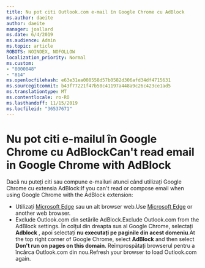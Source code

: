 ```yaml
---
title: Nu pot citi Outlook.com e-mail în Google Chrome cu AdBlock
ms.author: daeite
author: daeite
manager: joallard
ms.date: 6/4/2019
ms.audience: Admin
ms.topic: article
ROBOTS: NOINDEX, NOFOLLOW
localization_priority: Normal
ms.custom:
- "8000048"
- "814"
ms.openlocfilehash: e63e31ea008558d57b0582d306afd34df4715631
ms.sourcegitcommit: b43f77221f47b50c41197a448a9c26c423ce1ad5
ms.translationtype: MT
ms.contentlocale: ro-RO
ms.lasthandoff: 11/15/2019
ms.locfileid: "36537671"
---
```

# <a name="cant-read-email-in-google-chrome-with-adblock"></a><span data-ttu-id="2b22c-102">Nu pot citi e-mailul în Google Chrome cu AdBlock</span><span class="sxs-lookup"><span data-stu-id="2b22c-102">Can't read email in Google Chrome with AdBlock</span></span>

<span data-ttu-id="2b22c-103">Dacă nu puteți citi sau compune e-mailuri atunci când utilizați Google Chrome cu extensia AdBlock:</span><span class="sxs-lookup"><span data-stu-id="2b22c-103">If you can't read or compose email when using Google Chrome with the AdBlock extension:</span></span>

- <span data-ttu-id="2b22c-104">Utilizați [Microsoft Edge](https://go.microsoft.com/fwlink/p/?linkid=2001503&amp;clcid=0x409) sau un alt browser web.</span><span class="sxs-lookup"><span data-stu-id="2b22c-104">Use [Microsoft Edge](https://go.microsoft.com/fwlink/p/?linkid=2001503&amp;clcid=0x409) or another web browser.</span></span>
- <span data-ttu-id="2b22c-105">Exclude Outlook.com din setările AdBlock.</span><span class="sxs-lookup"><span data-stu-id="2b22c-105">Exclude Outlook.com from the AdBlock settings.</span></span> <span data-ttu-id="2b22c-106">În colțul din dreapta sus al Google Chrome, selectați **Adblock** , apoi selectați **nu executați pe paginile din acest domeniu**.</span><span class="sxs-lookup"><span data-stu-id="2b22c-106">At the top right corner of Google Chrome, select **AdBlock** and then select **Don't run on pages on this domain**.</span></span> <span data-ttu-id="2b22c-107">Reîmprospătați browserul pentru a încărca Outlook.com din nou.</span><span class="sxs-lookup"><span data-stu-id="2b22c-107">Refresh your browser to load Outlook.com again.</span></span>